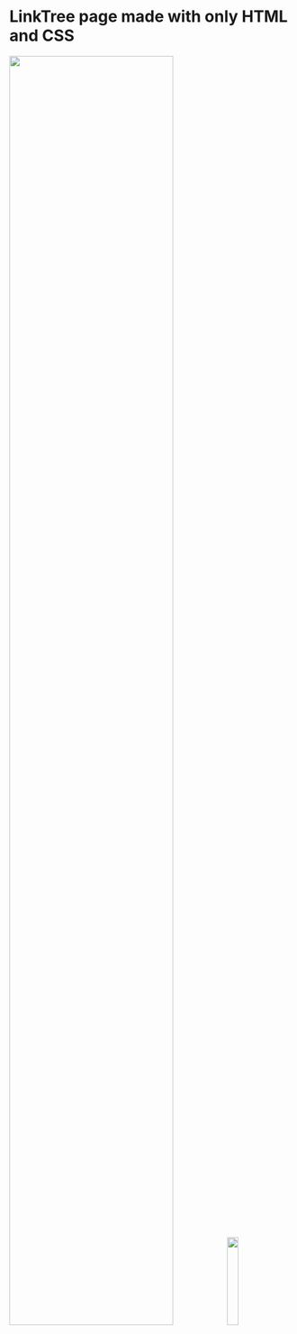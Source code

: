 # LinkTree page made with only HTML and CSS

<div>
  <img src="https://cdn.upload.systems/uploads/FYUjPCQR.jpg" width="76%">
  <img src="https://cdn.upload.systems/uploads/B6iKbXDD.png" width="20%">
</div>
